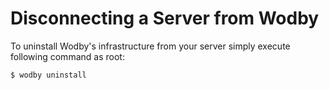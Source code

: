 # Disconnecting a Server from Wodby

To uninstall Wodby's infrastructure from your server simply execute following command as root:

```bash
$ wodby uninstall
```